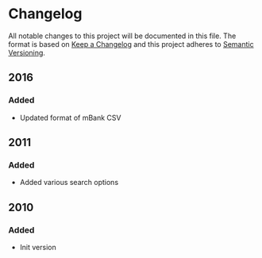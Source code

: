 # Changelog
All notable changes to this project will be documented in this file.
The format is based on [Keep a Changelog](https://keepachangelog.com/en/1.0.0/) and this project adheres to [Semantic Versioning](https://semver.org/spec/v2.0.0.html).

## 2016
### Added
- Updated format of mBank CSV

## 2011
### Added
- Added various search options 

## 2010
### Added
- Init version 